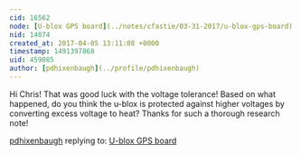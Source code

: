 ```yaml
---
cid: 16562
node: [U-blox GPS board](../notes/cfastie/03-31-2017/u-blox-gps-board)
nid: 14074
created_at: 2017-04-05 13:11:08 +0000
timestamp: 1491397868
uid: 459085
author: [pdhixenbaugh](../profile/pdhixenbaugh)
---
```


Hi Chris! That was good luck with the voltage tolerance! Based on what happened, do you think the u-blox is protected against higher voltages by converting excess voltage to heat? Thanks for such a thorough research note!

[pdhixenbaugh](../profile/pdhixenbaugh) replying to: [U-blox GPS board](../notes/cfastie/03-31-2017/u-blox-gps-board)

